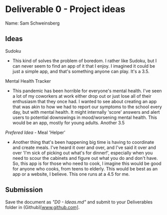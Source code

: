 # Deliverable 0 - Project ideas

Name: Sam Schweinsberg

## Ideas

 Sudoku 
- This kind of solves the problem of boredom. I rather like Sudoku, but I can 
never seem to find an app of it that I enjoy. I imagined it could be just a 
simple app, and that's something anyone can play. It's a 3.5. 

Mental Health Tracker
- This pandemic has been horrible for everyone's mental health. I've seen
a lot of my coworkers at work either drop out or just lose all of their 
enthusiasm that they once had. I wanted to see about creating an app 
that was akin to how we had to report our symptoms to the school every day, 
but with mental health. It might internally 'score' answers and alert users
to potential downswings in mood/worsening mental health. This would be an app, 
 mostly for young adults. Another 3.5 

*Prefered Idea* - Meal 'Helper'
* Another thing that's been happening big time is having to coordinate and 
create meals. I've heard it over and over, and I've said it over and over 
'I'm sick of picking out what's for dinner!', especially when you need to scour 
the cabinets and figure out what you do and don't have. So, this app is for 
those who need to cook, I imagine this would be good for anyone who cooks, 
from teens to elderly. This would be best as an app or a website, I believe. 
This one runs at a 4.5 for me. 


## Submission

Save the document as _"D0 - Ideas.md"_ and submit to your Deliverables folder in (Github)[www.github.com].
